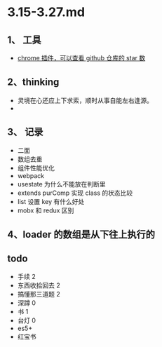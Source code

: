 # 3.15-3.27.md

## 1、 工具

- [chrome 插件，可以查看 github 仓库的 star 数](https://chrome.google.com/webstore/detail/github-star-count/jahogeehepfohgakggfeeimokcgnmdid)

## 2、thinking

- 灵境在心还应上下求索，顺时从事自能左右逢源。
-

## 3、 记录

- 二面
- 数组去重
- 组件性能优化
- webpack
- usestate 为什么不能放在判断里
- extends purComp 实现 class 的状态比较
- list 设置 key 有什么好处
- mobx 和 redux 区别

## 4、loader 的数组是从下往上执行的

## todo

- 手续 2
- 东西收拾回去 2
- 搞懂那三道题 2
- 深蹲 0
- 书 1
- 台灯 0
- es5+
- 红宝书
